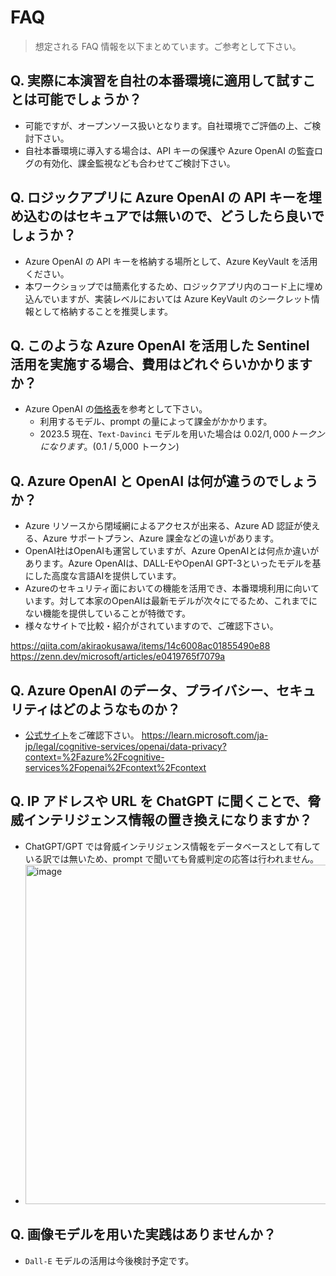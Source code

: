 # FAQ
> 想定される FAQ 情報を以下まとめています。ご参考として下さい。

## Q. 実際に本演習を自社の本番環境に適用して試すことは可能でしょうか？
- 可能ですが、オープンソース扱いとなります。自社環境でご評価の上、ご検討下さい。
- 自社本番環境に導入する場合は、API キーの保護や Azure OpenAI の監査ログの有効化、課金監視なども合わせてご検討下さい。

## Q. ロジックアプリに Azure OpenAI の API キーを埋め込むのはセキュアでは無いので、どうしたら良いでしょうか？
- Azure OpenAI の API キーを格納する場所として、Azure KeyVault を活用ください。
- 本ワークショップでは簡素化するため、ロジックアプリ内のコード上に埋め込んでいますが、実装レベルにおいては Azure KeyVault のシークレット情報として格納することを推奨します。

## Q. このような Azure OpenAI を活用した Sentinel 活用を実施する場合、費用はどれぐらいかかりますか？
- Azure OpenAI の[価格表](https://azure.microsoft.com/ja-jp/pricing/details/cognitive-services/openai-service/#pricing)を参考として下さい。
  - 利用するモデル、prompt の量によって課金がかかります。
  - 2023.5 現在、```Text-Davinci``` モデルを用いた場合は $0.02 / 1,000 トークンになります。($0.1 / 5,000 トークン)

## Q. Azure OpenAI と OpenAI は何が違うのでしょうか？
- Azure リソースから閉域網によるアクセスが出来る、Azure AD 認証が使える、Azure サポートプラン、Azure 課金などの違いがあります。
- OpenAI社はOpenAIも運営していますが、Azure OpenAIとは何点か違いがあります。Azure OpenAIは、DALL-EやOpenAI GPT-3といったモデルを基にした高度な言語AIを提供しています。
- Azureのセキュリティ面においての機能を活用でき、本番環境利用に向いています。対して本家のOpenAIは最新モデルが次々にでるため、これまでにない機能を提供していることが特徴です。
- 様々なサイトで比較・紹介がされていますので、ご確認下さい。

https://qiita.com/akiraokusawa/items/14c6008ac01855490e88
https://zenn.dev/microsoft/articles/e0419765f7079a

## Q. Azure OpenAI のデータ、プライバシー、セキュリティはどのようなものか？
- [公式サイト](https://learn.microsoft.com/ja-jp/legal/cognitive-services/openai/data-privacy?context=%2Fazure%2Fcognitive-services%2Fopenai%2Fcontext%2Fcontext)をご確認下さい。
https://learn.microsoft.com/ja-jp/legal/cognitive-services/openai/data-privacy?context=%2Fazure%2Fcognitive-services%2Fopenai%2Fcontext%2Fcontext

## Q. IP アドレスや URL を ChatGPT に聞くことで、脅威インテリジェンス情報の置き換えになりますか？
- ChatGPT/GPT では脅威インテリジェンス情報をデータベースとして有している訳では無いため、prompt で聞いても脅威判定の応答は行われません。
- <img width="543" alt="image" src="https://github.com/hisashin0728/SentinelAzureOpenAI/assets/55295601/02c72102-b61e-482c-bff7-48a304686b11">

## Q. 画像モデルを用いた実践はありませんか？
- ```Dall-E``` モデルの活用は今後検討予定です。
